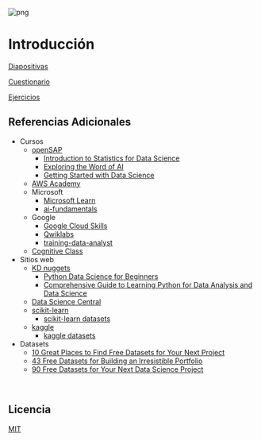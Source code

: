 ![png](imagenes/logotipo-axity-ppt.png)

# Introducción

[Diapositivas](Diapositivas/Parte%2001.Introducci%C3%B3n)

[Cuestionario](https://forms.office.com/r/k3DtdFpn5B)

[Ejercicios](Ejercicios/Parte%2002.Regresión)

## Referencias Adicionales

* Cursos
     * [openSAP](https://open.sap.com)
          * [Introduction to Statistics for Data Science](https://open.sap.com/courses/ds0)
          * [Exploring the Word of AI](https://open.sap.com/courses/ai1)  
          * [Getting Started with Data Science](https://open.sap.com/courses/ds3)  
     * [AWS Academy](https://aws.amazon.com/training/awsacademy/)
     * Microsoft
          * [Microsoft Learn](https://docs.microsoft.com/en-us/learn/)
          * [ai-fundamentals](https://github.com/MicrosoftDocs/ai-fundamentals)
     * Google
          * [Google Cloud Skills](https://partner.cloudskillsboost.google/)
          * [Qwiklabs](https://www.qwiklabs.com/)
          * [training-data-analyst](https://github.com/GoogleCloudPlatform/training-data-analyst)
     * [Cognitive Class](https://cognitiveclass.ai/)
* Sitios web
     * [KD nuggets](https://www.kdnuggets.com/)
          * [Python Data Science for Beginners](https://www.kdnuggets.com/2019/02/python-data-science-beginners.html)
          * [Comprehensive Guide to Learning Python for Data Analysis and Data Science](https://www.kdnuggets.com/2016/04/datacamp-learning-python-data-analysis-data-science.html)
     * [Data Science Central](https://www.datasciencecentral.com/)
     * [scikit-learn](https://scikit-learn.org)
          * [scikit-learn datasets](https://scikit-learn.org/stable/datasets.html)
     * [kaggle](https://www.kaggle.com)
          * [kaggle datasets](https://www.kaggle.com/datasets)
* Datasets
     * [10 Great Places to Find Free Datasets for Your Next Project](https://careerfoundry.com/en/blog/data-analytics/where-to-find-free-datasets/)
     * [43 Free Datasets for Building an Irresistible Portfolio](https://www.dataquest.io/blog/free-datasets-for-projects/)
     * [90 Free Datasets for Your Next Data Science Project](https://www.interviewquery.com/p/free-datasets)

&nbsp;
&nbsp;

## Licencia

[MIT](https://opensource.org/licenses/MIT)